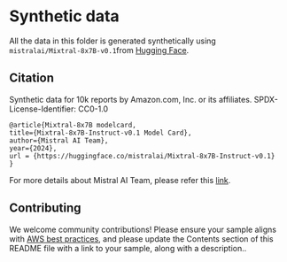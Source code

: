 # Synthetic data

All the data in this folder is generated synthetically using `mistralai/Mixtral-8x7B-v0.1`from [Hugging Face](https://huggingface.co/mistralai/Mixtral-8x7B-v0.1).


## Citation
Synthetic data for 10k reports by Amazon.com, Inc. or its affiliates.
SPDX-License-Identifier: CC0-1.0

```
@article{Mixtral-8x7B modelcard,
title={Mixtral-8x7B-Instruct-v0.1 Model Card},
author={Mistral AI Team},
year={2024},
url = {https://huggingface.co/mistralai/Mixtral-8x7B-Instruct-v0.1}
}
```
For more details about Mistral AI Team, please refer this [link](https://huggingface.co/mistralai/Mixtral-8x7B-v0.1).

## Contributing

We welcome community contributions! Please ensure your sample aligns with [AWS best practices](_!https://aws.amazon.com/architecture/well-architected/_), and please update the Contents section of this README file with a link to your sample, along with a description..
